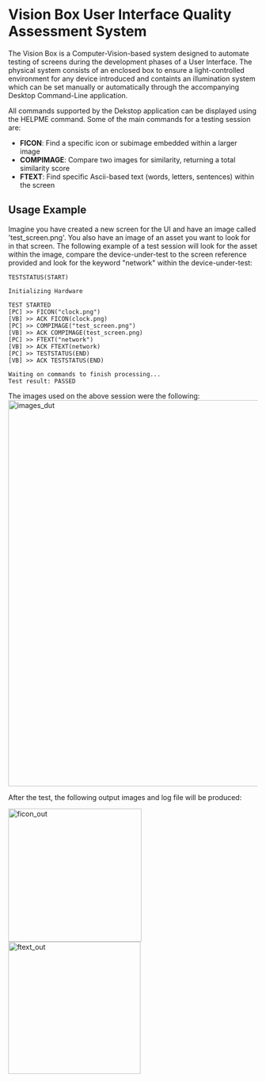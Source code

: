 # Vision Box User Interface Quality Assessment System
The Vision Box is a Computer-Vision-based system designed to automate testing of screens during the development phases of a User Interface. The physical system consists of an enclosed box to ensure a light-controlled environment for any device introduced and containts an illumination system which can be set manually or automatically through the accompanying Desktop Command-Line application.

All commands supported by the Dekstop application can be displayed using the HELPME command. Some of the main commands for a testing session are:
- **FICON**: Find a specific icon or subimage embedded within a larger image
- **COMPIMAGE**: Compare two images for similarity, returning a total similarity score
- **FTEXT**: Find specific Ascii-based text (words, letters, sentences) within the screen

## Usage Example
Imagine you have created a new screen for the UI and have an image called 'test\_screen.png'. You also have an image of an asset you want to look for in that screen. The following example of a test session will look for the asset within the image, compare the device-under-test to the screen reference provided and look for the keyword "network" within the device-under-test:

```
TESTSTATUS(START)

Initializing Hardware

TEST STARTED
[PC] >> FICON("clock.png")
[VB] >> ACK FICON(clock.png)
[PC] >> COMPIMAGE("test_screen.png")
[VB] >> ACK COMPIMAGE(test_screen.png)
[PC] >> FTEXT("network")
[VB] >> ACK FTEXT(network)
[PC] >> TESTSTATUS(END)
[VB] >> ACK TESTSTATUS(END)

Waiting on commands to finish processing...
Test result: PASSED
```
The images used on the above session were the following:
<img width="780" alt="images_dut" src="https://github.com/paultimke/Vision_Box/assets/87957114/f629eb5c-71e6-4745-8412-0bf6ae271fb7">

After the test, the following output images and log file will be produced:
<p float="left">
  <img width="269" alt="ficon_out" src="https://github.com/paultimke/Vision_Box/assets/87957114/e6d5e774-4dc3-4d79-8ff1-3e9260bd5a1f">
  <img width="267" alt="ftext_out" src="https://github.com/paultimke/Vision_Box/assets/87957114/a02bc02c-8afb-4de5-968c-ecfd6d4b794f">
</p>


